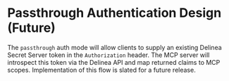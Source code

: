 # Passthrough Authentication Design (Future)

The `passthrough` auth mode will allow clients to supply an existing Delinea Secret Server token in the `Authorization` header. The MCP server will introspect this token via the Delinea API and map returned claims to MCP scopes. Implementation of this flow is slated for a future release.
